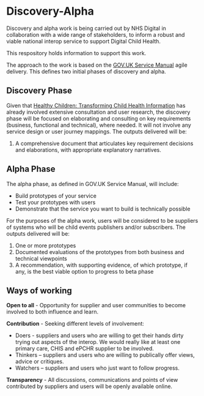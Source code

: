 # Discovery-Alpha
Discovery and alpha work is being carried out by NHS Digital in collaboration with a wide range of stakeholders, to inform a robust and viable national interop service to support Digital Child Health.

This respository holds information to support this work.

The approach to the work is based on the <a href="https://www.gov.uk/service-manual" target="_blank">GOV.UK Service Manual</a> agile delivery. This defines two initial phases of discovery and alpha.

## Discovery Phase
Given that <a href="https://www.england.nhs.uk/wp-content/uploads/2016/11/healthy-children-transforming-child-health-info.pdf" target="_blank">Healthy Children: Transforming Child Health Information</a> has already involved extensive consultation and user research, the discovery phase will be focused on elaborating and consulting on key requirements (business, functional and technical), where needed. It will not involve any service design or user journey mappings.
The outputs delivered will be:

1. A comprehensive document that articulates key requirement decisions and elaborations, with appropriate explanatory narratives.

## Alpha Phase
The alpha phase, as defined in GOV.UK Service Manual, will include:

*	Build prototypes of your service
*	Test your prototypes with users
*	Demonstrate that the service you want to build is technically possible

For the purposes of the alpha work, users will be considered to be suppliers of systems who will be child events publishers and/or subscribers.
The outputs delivered will be:

1.	One or more prototypes
2.	Documented evaluations of the prototypes from both business and technical viewpoints
3.	A recommendation, with supporting evidence, of which prototype, if any, is the best viable option to progress to beta phase

## Ways of working
**Open to all** - Opportunity for supplier and user communities to become involved to both influence and learn.

**Contribution** - Seeking different levels of involvement:

* Doers -  suppliers and users who are willing to get their hands dirty trying out aspects of the interop. We would really like at least one primary care, CHIS and ePCHR supplier to be involved.
* Thinkers – suppliers and users who are willing to publically offer views, advice or critiques.
* Watchers – suppliers and users who just want to follow progress.

**Transparency** - All discussions, communications and points of view contributed by suppliers and users will be openly available online.


